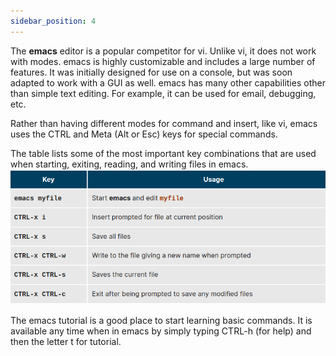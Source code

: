 ```yaml
---
sidebar_position: 4
---
```


The **emacs** editor is a popular competitor for vi. Unlike vi, it does not work with modes. emacs is highly customizable and includes a large number of features. It was initially designed for use on a console, but was soon adapted to work with a GUI as well. emacs has many other capabilities other than simple text editing. For example, it can be used for email, debugging, etc.

Rather than having different modes for command and insert, like vi, emacs uses the CTRL and Meta (Alt or Esc) keys for special commands.

The table lists some of the most important key combinations that are used when starting, exiting, reading, and writing files in emacs.
![](../Linux/emacsB.png)

The emacs tutorial is a good place to start learning basic commands. It is available any time when in emacs by simply typing CTRL-h (for help) and then the letter t for tutorial.
